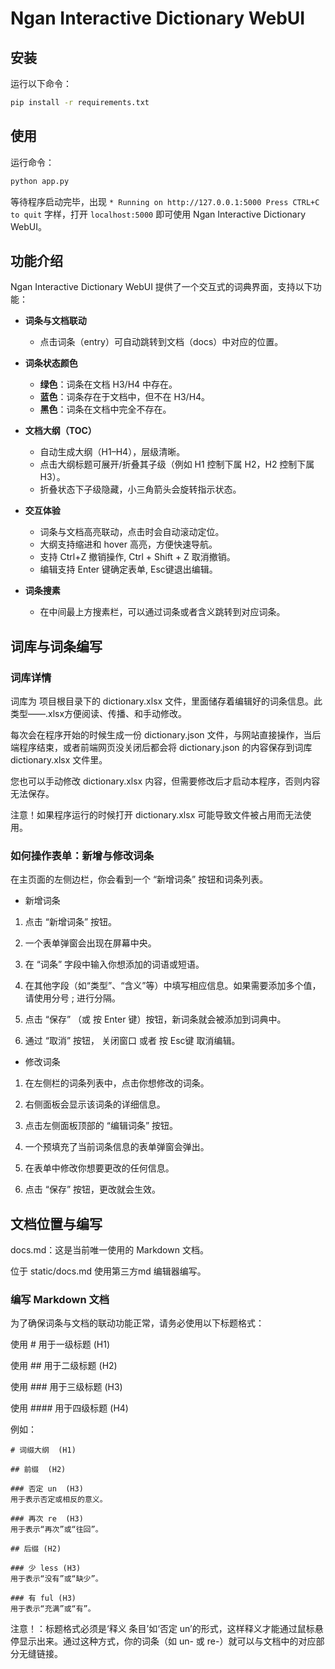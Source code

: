 # Ngan Interactive Dictionary WebUI
## 安装

运行以下命令：

```bash
pip install -r requirements.txt
```

## 使用

运行命令：

```bash
python app.py
```

等待程序启动完毕，出现 `* Running on http://127.0.0.1:5000 Press CTRL+C to quit` 字样，打开 `localhost:5000` 即可使用 Ngan Interactive Dictionary WebUI。

## 功能介绍

Ngan Interactive Dictionary WebUI 提供了一个交互式的词典界面，支持以下功能：

- **词条与文档联动**
  - 点击词条（entry）可自动跳转到文档（docs）中对应的位置。

- **词条状态颜色**
  - **绿色**：词条在文档 H3/H4 中存在。
  - **蓝色**：词条存在于文档中，但不在 H3/H4。
  - **黑色**：词条在文档中完全不存在。

- **文档大纲（TOC）**
  - 自动生成大纲（H1–H4），层级清晰。
  - 点击大纲标题可展开/折叠其子级（例如 H1 控制下属 H2，H2 控制下属 H3）。
  - 折叠状态下子级隐藏，小三角箭头会旋转指示状态。

- **交互体验**
  - 词条与文档高亮联动，点击时会自动滚动定位。
  - 大纲支持缩进和 hover 高亮，方便快速导航。
  - 支持 Ctrl+Z 撤销操作, Ctrl + Shift + Z 取消撤销。
  - 编辑支持 Enter 键确定表单, Esc键退出编辑。

- **词条搜素**
  - 在中间最上方搜素栏，可以通过词条或者含义跳转到对应词条。

## 词库与词条编写

### 词库详情

词库为 项目根目录下的 dictionary.xlsx 文件，里面储存着编辑好的词条信息。此类型——.xlsx方便阅读、传播、和手动修改。

每次会在程序开始的时候生成一份 dictionary.json 文件，与网站直接操作，当后端程序结束，或者前端网页没关闭后都会将 dictionary.json 的内容保存到词库 dictionary.xlsx 文件里。

您也可以手动修改 dictionary.xlsx 内容，但需要修改后才启动本程序，否则内容无法保存。

注意！如果程序运行的时候打开 dictionary.xlsx 可能导致文件被占用而无法使用。

### 如何操作表单：新增与修改词条
在主页面的左侧边栏，你会看到一个 “新增词条” 按钮和词条列表。

- 新增词条
1. 点击 “新增词条” 按钮。

2. 一个表单弹窗会出现在屏幕中央。

3. 在 “词条” 字段中输入你想添加的词语或短语。

4. 在其他字段（如“类型”、“含义”等）中填写相应信息。如果需要添加多个值，请使用分号 ; 进行分隔。

5. 点击 “保存” （或 按 Enter 键）按钮，新词条就会被添加到词典中。

6. 通过 “取消” 按钮， 关闭窗口 或者 按 Esc键 取消编辑。

- 修改词条

1. 在左侧栏的词条列表中，点击你想修改的词条。

2. 右侧面板会显示该词条的详细信息。

3. 点击左侧面板顶部的 “编辑词条” 按钮。

4. 一个预填充了当前词条信息的表单弹窗会弹出。

5. 在表单中修改你想要更改的任何信息。

6. 点击 “保存” 按钮，更改就会生效。

## 文档位置与编写

docs.md：这是当前唯一使用的 Markdown 文档。

位于 static/docs.md 使用第三方md 编辑器编写。

### 编写 Markdown 文档
为了确保词条与文档的联动功能正常，请务必使用以下标题格式：

使用 #  用于一级标题 (H1)

使用 ##  用于二级标题 (H2)

使用 ###  用于三级标题 (H3)

使用 ####  用于四级标题 (H4)

例如：

```
# 词缀大纲  (H1)

## 前缀  (H2)

### 否定 un  (H3)
用于表示否定或相反的意义。

### 再次 re  (H3)
用于表示“再次”或“往回”。

## 后缀 (H2)

### 少 less (H3)
用于表示“没有”或“缺少”。

### 有 ful (H3)
用于表示“充满”或“有”。
```

注意！：标题格式必须是‘释义 条目’如‘否定 un’的形式，这样释义才能通过鼠标悬停显示出来。通过这种方式，你的词条（如 un- 或 re-）就可以与文档中的对应部分无缝链接。